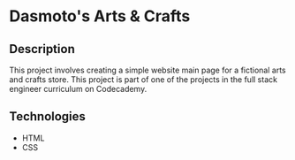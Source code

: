 # Dasmoto's Arts & Crafts

## Description

This project involves creating a simple website main page for a fictional arts and crafts store. This project is part of one of the projects in the full stack engineer curriculum on Codecademy.

## Technologies

* HTML
* CSS
